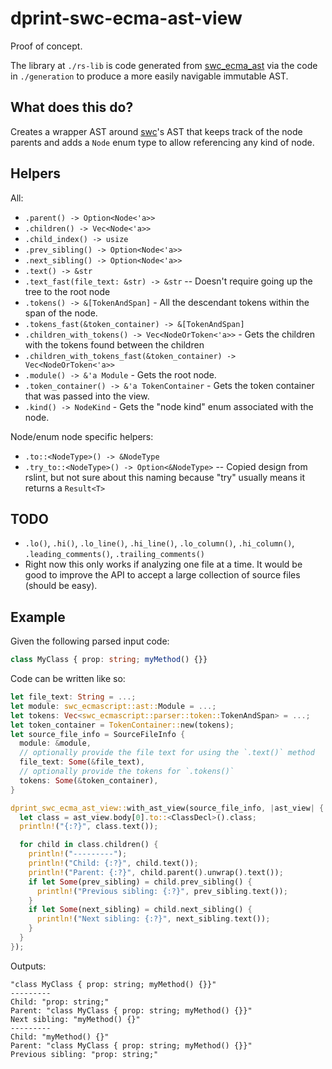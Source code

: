 # dprint-swc-ecma-ast-view

Proof of concept.

The library at `./rs-lib` is code generated from [swc_ecma_ast](https://crates.io/crates/swc_ecma_ast) via the code in `./generation` to produce a more easily navigable immutable AST.

## What does this do?

Creates a wrapper AST around [swc](https://github.com/swc-project/swc)'s AST that keeps track of the node parents and adds a `Node` enum type to allow referencing any kind of node.

## Helpers

All:

- `.parent() -> Option<Node<'a>>`
- `.children() -> Vec<Node<'a>>`
- `.child_index() -> usize`
- `.prev_sibling() -> Option<Node<'a>>`
- `.next_sibling() -> Option<Node<'a>>`
- `.text() -> &str`
- `.text_fast(file_text: &str) -> &str` -- Doesn't require going up the tree to the root node
- `.tokens() -> &[TokenAndSpan]` - All the descendant tokens within the span of the node.
- `.tokens_fast(&token_container) -> &[TokenAndSpan]`
- `.children_with_tokens() -> Vec<NodeOrToken<'a>>` - Gets the children with the tokens found between the children
- `.children_with_tokens_fast(&token_container) -> Vec<NodeOrToken<'a>>`
- `.module() -> &'a Module` - Gets the root node.
- `.token_container() -> &'a TokenContainer` - Gets the token container that was passed into the view.
- `.kind() -> NodeKind` - Gets the "node kind" enum associated with the node.

Node/enum node specific helpers:

- `.to::<NodeType>() -> &NodeType`
- `.try_to::<NodeType>() -> Option<&NodeType>` -- Copied design from rslint, but not sure about this naming because "try" usually means it returns a `Result<T>`

## TODO

- `.lo()`, `.hi()`, `.lo_line()`, `.hi_line()`, `.lo_column()`, `.hi_column()`, `.leading_comments()`, `.trailing_comments()`
- Right now this only works if analyzing one file at a time. It would be good to improve the API to accept a large
  collection of source files (should be easy).

## Example

Given the following parsed input code:

<!-- dprint-ignore -->
```ts
class MyClass { prop: string; myMethod() {}}
```

Code can be written like so:

```rust
let file_text: String = ...;
let module: swc_ecmascript::ast::Module = ...;
let tokens: Vec<swc_ecmascript::parser::token::TokenAndSpan> = ...;
let token_container = TokenContainer::new(tokens);
let source_file_info = SourceFileInfo {
  module: &module,
  // optionally provide the file text for using the `.text()` method
  file_text: Some(&file_text),
  // optionally provide the tokens for `.tokens()`
  tokens: Some(&token_container),
}

dprint_swc_ecma_ast_view::with_ast_view(source_file_info, |ast_view| {
  let class = ast_view.body[0].to::<ClassDecl>().class;
  println!("{:?}", class.text());

  for child in class.children() {
    println!("---------");
    println!("Child: {:?}", child.text());
    println!("Parent: {:?}", child.parent().unwrap().text());
    if let Some(prev_sibling) = child.prev_sibling() {
      println!("Previous sibling: {:?}", prev_sibling.text());
    }
    if let Some(next_sibling) = child.next_sibling() {
      println!("Next sibling: {:?}", next_sibling.text());
    }
  }
});
```

Outputs:

```
"class MyClass { prop: string; myMethod() {}}"
---------
Child: "prop: string;"
Parent: "class MyClass { prop: string; myMethod() {}}"
Next sibling: "myMethod() {}"
---------
Child: "myMethod() {}"
Parent: "class MyClass { prop: string; myMethod() {}}"
Previous sibling: "prop: string;"
```
